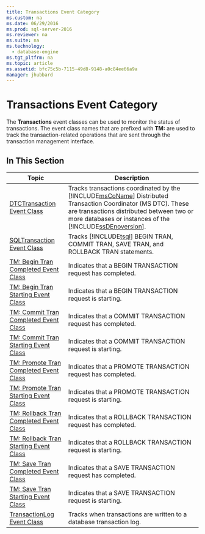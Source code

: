 ```yaml
---
title: Transactions Event Category
ms.custom: na
ms.date: 06/29/2016
ms.prod: sql-server-2016
ms.reviewer: na
ms.suite: na
ms.technology: 
  - database-engine
ms.tgt_pltfrm: na
ms.topic: article
ms.assetid: bfc75c5b-7115-49d8-9148-a0c84ee66a9a
manager: jhubbard
---
```

# Transactions Event Category
The **Transactions** event classes can be used to monitor the status of transactions. The event class names that are prefixed with **TM:** are used to track the transaction-related operations that are sent through the transaction management interface.  
  
## In This Section  
  
|Topic|Description|  
|-----------|-----------------|  
|[DTCTransaction Event Class](../../Topics/TopicNameNotContainA/DTCTransaction-Event-Class.md)|Tracks transactions coordinated by the [!INCLUDE[msCoName](../../Topics/TopicNameContainA/includes/msCoName_md.md)] Distributed Transaction Coordinator (MS DTC). These are transactions distributed between two or more databases or instances of the [!INCLUDE[ssDEnoversion](../../Topics/TopicNameContainA/includes/ssDEnoversion_md.md)].|  
|[SQLTransaction Event Class](../../Topics/TopicNameNotContainA/SQLTransaction-Event-Class.md)|Tracks [!INCLUDE[tsql](../../Topics/TopicNameContainA/includes/tsql_md.md)] BEGIN TRAN, COMMIT TRAN, SAVE TRAN, and ROLLBACK TRAN statements.|  
|[TM: Begin Tran Completed Event Class](../Topic/TM:%20Begin%20Tran%20Completed%20Event%20Class.md)|Indicates that a BEGIN TRANSACTION request has completed.|  
|[TM: Begin Tran Starting Event Class](../Topic/TM:%20Begin%20Tran%20Starting%20Event%20Class.md)|Indicates that a BEGIN TRANSACTION request is starting.|  
|[TM: Commit Tran Completed Event Class](../Topic/TM:%20Commit%20Tran%20Completed%20Event%20Class.md)|Indicates that a COMMIT TRANSACTION request has completed.|  
|[TM: Commit Tran Starting Event Class](../Topic/TM:%20Commit%20Tran%20Starting%20Event%20Class.md)|Indicates that a COMMIT TRANSACTION request is starting.|  
|[TM: Promote Tran Completed Event Class](../Topic/TM:%20Promote%20Tran%20Completed%20Event%20Class.md)|Indicates that a PROMOTE TRANSACTION request has completed.|  
|[TM: Promote Tran Starting Event Class](../Topic/TM:%20Promote%20Tran%20Starting%20Event%20Class.md)|Indicates that a PROMOTE TRANSACTION request is starting.|  
|[TM: Rollback Tran Completed Event Class](../Topic/TM:%20Rollback%20Tran%20Completed%20Event%20Class.md)|Indicates that a ROLLBACK TRANSACTION request has completed.|  
|[TM: Rollback Tran Starting Event Class](../Topic/TM:%20Rollback%20Tran%20Starting%20Event%20Class.md)|Indicates that a ROLLBACK TRANSACTION request is starting.|  
|[TM: Save Tran Completed Event Class](../Topic/TM:%20Save%20Tran%20Completed%20Event%20Class.md)|Indicates that a SAVE TRANSACTION request has completed.|  
|[TM: Save Tran Starting Event Class](../Topic/TM:%20Save%20Tran%20Starting%20Event%20Class.md)|Indicates that a SAVE TRANSACTION request is starting.|  
|[TransactionLog Event Class](../../Topics/TopicNameNotContainA/TransactionLog-Event-Class.md)|Tracks when transactions are written to a database transaction log.|